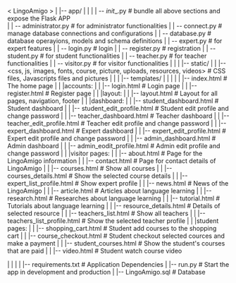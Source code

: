 < LingoAmigo >
   |
   |-- app/
   |    |
   |    | -- _init__.py                     # bundle all above sections and expose the Flask APP  
   |    | -- administrator.py               # for administrator functionalities
   |    | -- connect.py                     # manage database connections and configurations
   |    | -- database.py                    #  database operayions, models and schema definitions
   |    | -- expert.py                      # for expert features
   |    | -- login.py                       # login
   |    | -- register.py                    # registration
   |    | -- student.py                     # for student functionalities
   |    | -- teacher.py                     # for teacher functionalities
   |    | -- visitor.py                     # for visitor functionalities
   |    |
   |    |-- static/
   |    |    |-- <css, js, images, fonts, course, picture, uploads, resources, videos>         # CSS files, Javascripts files and pictures
   |    |
   |    |-- templates/
   |    |    |
   |    |    |-- index.html                      # The home page
   |    |    |accounts:
   |    |    |-- login.html                      # Login page
   |    |    |-- register.html                   # Register page
   |    |    |layout:
   |    |    |-- layout.html                      # Layout for all pages, navigation, footer
   |    |    |dashboard:
   |    |    |-- student_dashboard.html                      # Student dashboard
   |    |    |-- student_edit_profile.html                      # Student edit profile and change password
   |    |    |-- teacher_dashboard.html                      # Teacher dashboard
   |    |    |-- teacher_edit_profile.html                      # Teacher edit profile and change password
   |    |    |-- expert_dashboard.html                      # Expert dashboard
   |    |    |-- expert_edit_profile.html                      # Expert edit profile and change password
   |    |    |-- admin_dashboard.html                      # Admin dashboard
   |    |    |-- admin_eodit_profile.html                      # Admin  edit profile and change password
   |    |    |visitor pages:
   |    |    |-- about.html                      # Page for the LingoAmigo information
   |    |    |-- contact.html                      # Page for contact details of LingoAmigo
   |    |    |-- courses.html                      # Show all courses
   |    |    |-- courses_details.html                      # Show the selected course details
   |    |    |-- expert_list_profile.html                      # Show expert profile
   |    |    |-- news.html                      # News of the LingoAmigo
   |    |    |-- article.html                      # Articles about language learning
   |    |    |-- research.html                      # Researches about language learning
   |    |    |-- tutorial.html                      # Tutorials about language learning
   |    |    |-- resource_details.html                      # Details of selected resource
   |    |    |-- teachers_list.html                      # Show all teachers
   |    |    |-- teachers_list_profile.html                      # Show the selected teacher profile
   |    |    |student pages:
   |    |    |-- shopping_cart.html                      # Student add courses to the shopping cart
   |    |    |-- course_checkout.html                      # Student checkout selected cources and make a payment
   |    |    |-- student_courses.html                      # Show the student's courses that are paid
   |    |    |-- video.html                      # Student watch course video

   |    |    |
   |
   |-- requirements.txt                    # Application Dependencies
   |
   |-- run.py                              # Start the app in development and production
   |
   |-- LingoAmigo.sql                    # Database
